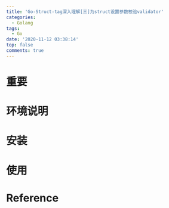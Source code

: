 ```yaml
---
title: 'Go-Struct-tag深入理解[三]为struct设置参数校验validator'
categories:
  - Golang
tags:
  - Go
date: '2020-11-12 03:38:14'
top: false
comments: true
---
```


# 重要

# 环境说明

# 安装

# 使用

# Reference